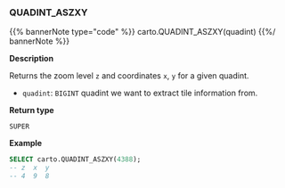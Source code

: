 ### QUADINT_ASZXY

{{% bannerNote type="code" %}}
carto.QUADINT_ASZXY(quadint)
{{%/ bannerNote %}}

**Description**

Returns the zoom level `z` and coordinates `x`, `y` for a given quadint.

* `quadint`: `BIGINT` quadint we want to extract tile information from.

**Return type**

`SUPER`

**Example**

```sql
SELECT carto.QUADINT_ASZXY(4388);
-- z  x  y
-- 4  9  8
```